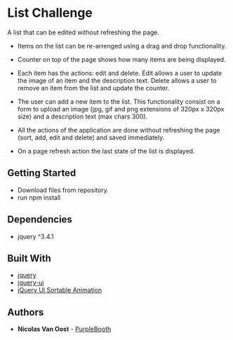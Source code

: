 # List Challenge

A list that can be edited without refreshing the page.

*   Items on the list can be re-arrenged using a drag and drop functionality.

*   Counter on top of the page shows how many items are being displayed.

* 	Each item has the actions: edit and delete. Edit allows a user to update the image of an item and the description        text. Delete allows a user to remove an item from the list and update the counter.

*   The user can add a new item to the list. This functionality consist on a form to upload an image (jpg, gif and png       extensions of 320px x 320px size) and a description text (max chars 300).

*   All the actions of the application are done without refreshing the page (sort, add, edit and delete) and saved           immediately.

*   On a page refresh action the last state of the list is displayed.
	
## Getting Started

* Download files from repository.
* run npm install

## Dependencies

* jquery ^3.4.1


## Built With

* [jquery](https://jquery.com/) 
* [jquery-ui](https://jqueryui.com/) 
* [jQuery UI Sortable Animation](https://github.com/egych/jquery-ui-sortable-animation) 

## Authors

* **Nicolas Van Oost** - [PurpleBooth](https://github.com/Van-Oost)

